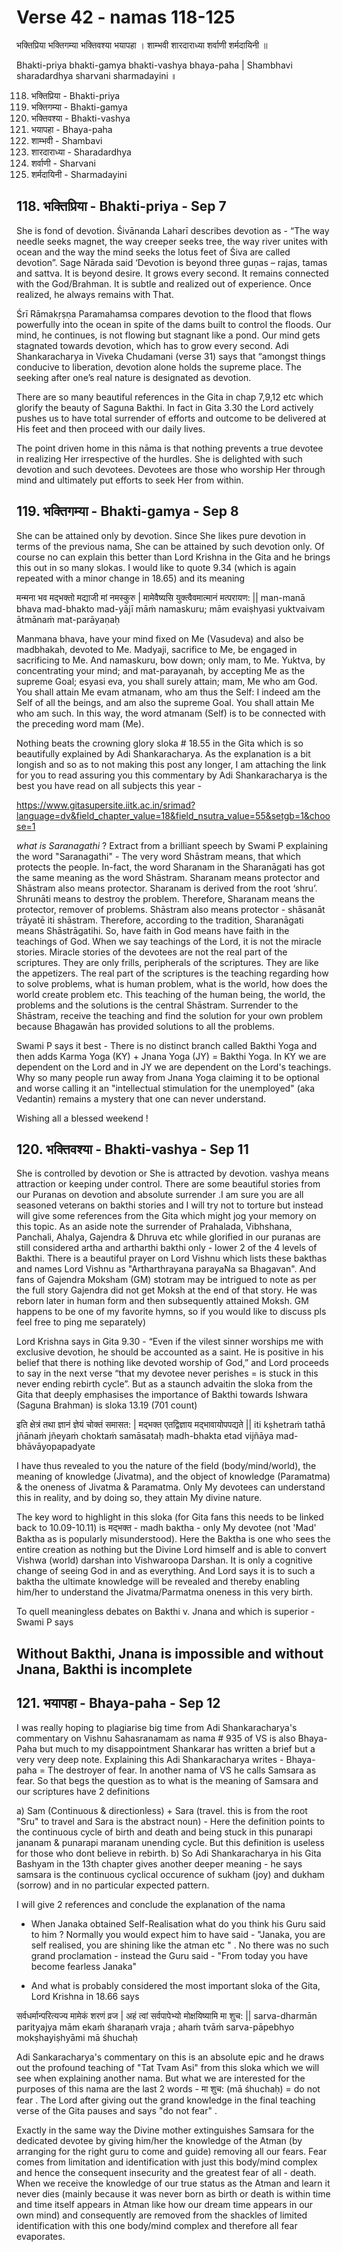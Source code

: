 # Verse 42 - namas 118-125 

भक्तिप्रिया भक्तिगम्या भक्तिवश्या भयापहा ।
शाम्भवी शारदाराध्या शर्वाणी शर्मदायिनी ॥ 

Bhakti-priya bhakti-gamya bhakti-vashya bhaya-paha |
Shambhavi sharadardhya sharvani sharmadayini ॥

118. भक्तिप्रिया - Bhakti-priya
119. भक्तिगम्या - Bhakti-gamya
120. भक्तिवश्या - Bhakti-vashya
121. भयापहा - Bhaya-paha
122. शाम्भवी - Shambavi
123. शारदाराध्या - Sharadardhya
124. शर्वाणी - Sharvani
125. शर्मदायिनी - Sharmadayini

## 118. भक्तिप्रिया - Bhakti-priya - Sep 7

She is fond of devotion. Śivānanda Laharī describes devotion as - “The way needle seeks magnet, the way creeper seeks tree, the way river unites with ocean and the way the mind seeks the lotus feet of Śiva are called devotion”. Sage Nārada said ‘Devotion is beyond three guṇas – rajas, tamas and sattva. It is beyond desire. It grows every second. It remains connected with the God/Brahman. It is subtle and realized out of experience. Once realized, he always remains with That.

Śrī Rāmakṛṣṇa Paramahamsa compares devotion to the flood that flows powerfully into the ocean in spite of the dams built to control the floods. Our mind, he continues, is not flowing but stagnant like a pond. Our mind gets stagnated towards devotion, which has to grow every second. Adi Shankaracharya in Viveka Chudamani (verse 31) says that “amongst things conducive to liberation, devotion alone holds the supreme place. The seeking after one’s real nature is designated as devotion.

There are so many beautiful references in the Gita in chap 7,9,12 etc which glorify the beauty of Saguna Bakthi. In fact in Gita 3.30 the Lord actively pushes us to have total surrender of efforts and outcome to be delivered at His feet and then proceed with our daily lives. 

The point driven home in this nāma is that nothing prevents a true devotee in realizing Her irrespective of the hurdles. She is delighted with such devotion and such devotees. Devotees are those who worship Her through mind and ultimately put efforts to seek Her from within.   
 
## 119. भक्तिगम्या - Bhakti-gamya - Sep 8 

She can be attained only by devotion. Since She likes pure devotion in terms of the previous nama, She can be attained by such devotion only. Of course no can explain this better than Lord Krishna in the Gita and he brings this out in so many slokas. I would like to quote 9.34 (which is again repeated with a minor change in 18.65)  and its meaning 

मन्मना भव मद्भक्तो मद्याजी मां नमस्कुरु | मामेवैष्यसि युक्त्वैवमात्मानं मत्परायण: ||
man-manā bhava mad-bhakto mad-yājī māṁ namaskuru; mām evaiṣhyasi yuktvaivam ātmānaṁ mat-parāyaṇaḥ

Manmana bhava, have your mind fixed on Me (Vasudeva) and also be madbhakah, devoted to Me. Madyaji, sacrifice to Me, be engaged in sacrificing to Me. And namaskuru, bow down; only mam, to Me. Yuktva, by concentrating your mind; and mat-parayanah, by accepting Me as the supreme Goal; esyasi eva, you shall surely attain; mam, Me who am God. You shall attain Me evam atmanam, who am thus the Self: I indeed am the Self of all the beings, and am also the supreme Goal. You shall attain Me who am such. In this way, the word atmanam (Self) is to be connected with the preceding word mam (Me). 

Nothing beats the crowning glory sloka # 18.55 in the Gita which is so beautifully explained by Adi Shankaracharya. As the explanation is a bit longish and so as to not making this post any longer, I am attaching the link for you to read assuring you this commentary by Adi Shankaracharya is the best you have read on all subjects this year - 

https://www.gitasupersite.iitk.ac.in/srimad?language=dv&field_chapter_value=18&field_nsutra_value=55&setgb=1&choose=1

*what is Saranagathi* ? Extract from a brilliant speech by Swami P explaining the word "Saranagathi" - The very word Shāstram means, that which protects the people. In-fact, the word Sharanam in the Sharanāgati has got the same meaning as the word Shāstram. Sharanam means protector and Shāstram also means protector. Sharanam is derived from the root ‘shru’. Shrunāti means to destroy the problem. Therefore, Sharanam means the protector, remover of problems. Shāstram also means protector - shāsanāt trāyatē iti shāstram. Therefore, according to the tradition, Sharanāgati means Shāstrāgatihi. So, have faith in God means have faith in the teachings of God. When we say teachings of the Lord, it is not the miracle stories. Miracle stories of the devotees are not the real part of the scriptures. They are only frills, peripherals of the scriptures. They are like the appetizers. The real part of the scriptures is the teaching regarding how to solve problems, what is human problem, what is the world, how does the world create problem etc. This teaching of the human being, the world, the problems and the solutions is the central Shāstram. Surrender to the Shāstram, receive the teaching and find the solution for your own problem because Bhagawān has provided solutions to all the problems.

Swami P says it best - There is no distinct branch called  Bakthi Yoga and then adds Karma Yoga (KY)  + Jnana Yoga (JY)  = Bakthi Yoga. In KY we are dependent on the Lord and in JY we are dependent on the Lord's teachings. Why so many people run away from Jnana Yoga claiming it to be optional and worse calling it an "intellectual stimulation for the unemployed" (aka Vedantin) remains a mystery that one can never understand. 

Wishing all a blessed weekend !

## 120. भक्तिवश्या - Bhakti-vashya - Sep 11

She is controlled by devotion or She is attracted by devotion. vashya means attraction or keeping under control. There are some beautiful stories from our Puranas on devotion and absolute surrender .I am sure you are all seasoned veterans on bakthi stories and I will try not to torture but instead will give some references from the Gita which might jog your memory on this topic. As an aside note the surrender of Prahalada, Vibhshana, Panchali, Ahalya, Gajendra & Dhruva etc while glorified in our puranas are still considered artha and artharthi bakthi only - lower 2 of the 4 levels of Bakthi. There is a beautiful prayer on Lord Vishnu which lists these bakthas and names Lord Vishnu as "Artharthrayana parayaNa sa Bhagavan".  And fans of Gajendra Moksham (GM) stotram may be intrigued to note as per the full story Gajendra did not get Moksh at the end of that story.   He was reborn later in human form and then subsequently attained Moksh. GM happens to be one of my favorite hymns, so if you would like to discuss pls feel free to ping me separately) 

Lord Krishna says in Gita 9.30 - “Even if the vilest sinner worships me with exclusive devotion, he should be accounted as a saint. He is positive in his belief that there is nothing like devoted worship of God,” and Lord proceeds to say in the next verse “that my devotee never perishes = is stuck in this never ending rebirth cycle”. But as a staunch advaitin the sloka from the Gita that deeply emphasises the importance of Bakthi towards Ishwara (Saguna Brahman) is sloka 13.19 (701 count)

इति क्षेत्रं तथा ज्ञानं ज्ञेयं चोक्तं समासत: | मद्भक्त एतद्विज्ञाय मद्भावायोपपद्यते || iti kṣhetraṁ tathā jñānaṁ jñeyaṁ choktaṁ samāsataḥ madh-bhakta etad vijñāya mad-bhāvāyopapadyate

I have thus revealed to you the nature of the field (body/mind/world), the meaning of knowledge (Jivatma), and the object of knowledge (Paramatma) & the oneness of Jivatma & Paramatma. Only My devotees can understand this in reality, and by doing so, they attain My divine nature.

The key word to highlight in this sloka (for Gita fans this needs to be linked back to 10.09-10.11) is मद्भक्त - madh baktha - only My devotee (not 'Mad' Baktha as is popularly misunderstood). Here the Baktha is one who sees the entire creation as nothing but the Divine Lord himself and is able to convert Vishwa (world) darshan into Vishwaroopa Darshan. It is only a cognitive change of seeing God in and as everything. And Lord says it is to such a baktha the ultimate knowledge will be revealed and thereby enabling him/her to understand the Jivatma/Parmatma oneness in this very birth.

To quell meaningless debates on Bakthi v. Jnana  and which is superior - Swami P says 

## Without Bakthi, Jnana is impossible and without Jnana, Bakthi is incomplete


## 121. भयापहा - Bhaya-paha - Sep 12 

I was really hoping to plagiarise big time from Adi Shankaracharya's commentary on Vishnu Sahasranamam as nama # 935 of VS is also Bhaya-Paha but much to my disappointment Shankarar has written a brief but a very very deep note. Explaining this Adi Shankaracharya writes - Bhaya-paha = The destroyer of fear.  In another nama of VS he calls Samsara as fear.  So that begs the question as to what is the meaning of Samsara and our scriptures have 2 definitions

a) Sam (Continuous & directionless) + Sara (travel.  this is from the root "Sru" to travel and Sara is the abstract noun) - Here the definition points to the continuous cycle of birth and death and being stuck in this punarapi jananam  & punarapi maranam unending cycle. But this definition is useless for those who dont believe in rebirth. 
b) So Adi Shankaracharya in his Gita Bashyam in the 13th chapter  gives another deeper meaning - he says samsara is the continuous cyclical occurence of sukham (joy) and dukham (sorrow) and in no particular expected pattern.

I will give 2 references and conclude the explanation of the nama 

- When Janaka obtained Self-Realisation what do you think his Guru said to him ? Normally you would expect him to have said - "Janaka, you are self realised, you are shining like the atman etc " .  No there was no such grand proclamation - instead the Guru said - "From today you have become fearless Janaka"

- And what is probably considered the most important sloka of the Gita, Lord Krishna in 18.66 says

सर्वधर्मान्परित्यज्य मामेकं शरणं व्रज | अहं त्वां सर्वपापेभ्यो मोक्षयिष्यामि मा शुच: || 
sarva-dharmān parityajya mām ekaṁ śharaṇaṁ vraja ; ahaṁ tvāṁ sarva-pāpebhyo mokṣhayiṣhyāmi mā śhuchaḥ

Adi Sankaracharya's commentary on this is an absolute epic and he draws out the profound teaching of "Tat Tvam Asi" from this sloka which we will see when explaining another nama. But what we are interested for the purposes of this nama are the last 2 words - मा शुच: (mā śhuchaḥ) = do not fear . The Lord after giving out the grand knowledge in the final teaching verse of the Gita pauses and says "do not fear" .

Exactly in the same way the Divine mother extinguishes Samsara for the dedicated devotee by giving him/her the knowledge  of the Atman (by arranging for the right guru to come and guide) removing all our fears.  Fear comes from limitation and identification with just this body/mind complex and hence the consequent insecurity and the greatest fear of all - death.  When we receive the knowledge of our true status as the Atman and learn it never dies (mainly because it was never born as birth or death is within time and time itself appears in Atman like how our dream time appears in our own mind) and consequently are removed from the shackles of limited identification with this one body/mind complex and therefore all fear evaporates.
